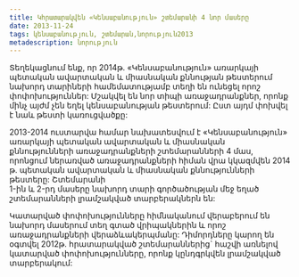 ```yaml
---
title: Կհրատարակվեն «Կենսաբանություն» շտեմարանի 4 նոր մասերը 
date: 2013-11-24
tags: կենսաբանություն, շտեմարան,նորություն2013
metadescription: նորություն
---
```



Տեղեկացնում ենք,  որ 2014թ. «Կենսաբանություն» առարկայի պետական ավարտական և միասնական 
քննության թեստերում նախորդ տարիների համեմատությամբ տեղի են ունեցել որոշ փոփոխություններ: 
Մշակվել են նոր տիպի առաջադրանքներ, որոնք մինչ այժմ չեն եղել կենսաբանության թեստերում: 
Ըստ այդմ փոխվել է նաև թեստի կառուցվածքը:
<!--more-->
2013-2014 ուստարվա համար նախատեսվում է «Կենսաբանություն» առարկայի պետական ավարտական և 
միասնական քննությունների առաջադրանքների շտեմարանների 4 մաս, որոնցում ներառված առաջադրանքների 
հիման վրա  կկազմվեն 2014 թ. պետական ավարտական և միասնական քննությունների թեստերը: Շտեմարանի  
1-ին և 2-րդ մասերը  նախորդ տարի գործածության մեջ եղած շտեմարանների   լրամշակված տարբերակներն են:

Կատարված փոփոխությունները հիմնականում վերաբերում են նախորդ  մասերում տեղ գտած վրիպակներին և 
որոշ  առաջադրանքների վերաձևակերպմանը: Դիմորդները կարող են օգտվել 2012թ. հրատարակված 
շտեմարաններից` հաշվի առնելով կատարված փոփոխությունները, որոնք կընդգրկվեն լրամշակված տարբերակում:
